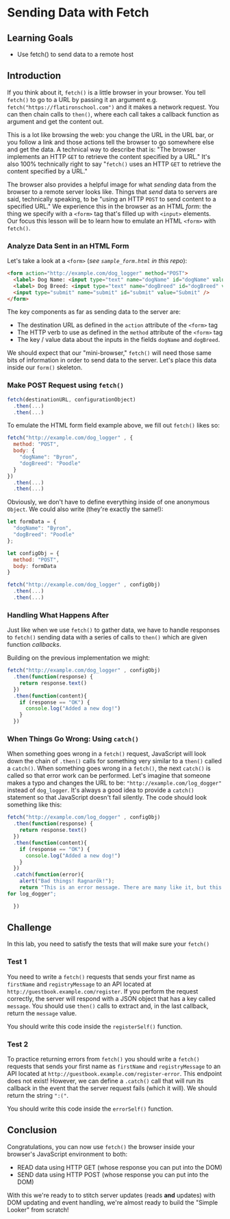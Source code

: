 # Sending Data with Fetch

## Learning Goals

- Use fetch() to send data to a remote host

## Introduction

If you think about it, `fetch()` is a little browser in your browser. You
tell `fetch()` to go to a URL by passing it an argument e.g.
`fetch("https://flatironschool.com")` and it makes a network request. You can
then chain calls to `then()`, where each call takes a callback function as argument
and get the content out.

This is a lot like browsing the web: you change the URL in the URL bar, or you
follow a link and those actions tell the browser to go somewhere else and get
the data. A technical way to describe that is: "The browser implements an HTTP
`GET` to retrieve the content specified by a URL." It's also 100% technically
right to say "`fetch()` uses an HTTP `GET` to retrieve the content specified by a
URL."

The browser also provides a helpful image for what _sending_ data from the
browser to a remote server looks like. Things that _send_ data to servers are
said, technically speaking, to be "using an HTTP `POST` to send content to a
specified URL." We experience this in the browser as an HTML _form_: the thing
we specify with a `<form>` tag that's filled up with `<input>` elements. Our
focus this lesson will be to learn how to emulate an HTML `<form>` with
`fetch()`.

### Analyze Data Sent in an HTML Form

Let's take a look at a `<form>` (_see `sample_form.html` in this repo_):

```html
<form action="http://example.com/dog_logger" method="POST">
  <label> Dog Name: <input type="text" name="dogName" id="dogName" value="" /></label><br/>
  <label> Dog Breed: <input type="text" name="dogBreed" id="dogBreed" value="" /></label><br/>
  <input type="submit" name="submit" id="submit" value="Submit" />
</form>
```

The key components as far as sending data to the server are:

* The destination URL as defined in the `action` attribute of the `<form>` tag
* The HTTP verb to use as defined in the `method` attribute of the `<form>` tag
* The key / value data about the inputs in the fields `dogName` and `dogBreed`.

We should expect that our "mini-browser," `fetch()` will need those same bits
of information in order to send data to the server. Let's place this data
inside our `form()` skeleton.

### Make POST Request using `fetch()`

```js
fetch(destinationURL, configurationObject)
  .then(...)
  .then(...)
```

To emulate the HTML form field example above, we fill out `fetch()` likes so:

```js
fetch("http://example.com/dog_logger" , {
  method: "POST",
  body: {
    "dogName": "Byron",
    "dogBreed": "Poodle"
  }
})
  .then(...)
  .then(...)
```

Obviously, we don't have to define everything inside of one anonymous `Object`.
We could also write (they're exactly the same!):

```js
let formData = {
  "dogName": "Byron",
  "dogBreed": "Poodle"
};

let configObj = {
  method: "POST",
  body: formData
}

fetch("http://example.com/dog_logger" , configObj)
  .then(...)
  .then(...)
```

### Handling What Happens After

Just like when we use `fetch()` to gather data, we have to handle responses to
`fetch()` sending data with a series of calls to `then()` which are given
function _callbacks_.

Building on the previous implementation we might:

```js
fetch("http://example.com/dog_logger" , configObj)
  .then(function(response) {
    return response.text()
  })
  .then(function(content){
    if (response == "OK") {
      console.log("Added a new dog!")
    }
  })
```

### When Things Go Wrong: Using `catch()`

When something goes wrong in a `fetch()` request, JavaScript will look down the
chain of `.then()` calls for something very similar to a `then()` called a
`catch()`.  When something goes wrong in a `fetch()`, the next `catch()` is
called so that error work can be performed. Let's imagine that someone makes a
typo and changes the URL to be: `"http://example.com/log_dogger"`  instead of
`dog_logger`. It's always a good idea to provide a `catch()` statement so that
JavaScript doesn't fail silently. The code should look something like this:

```js
fetch("http://example.com/log_dogger" , configObj)
  .then(function(response) {
    return response.text()
  })
  .then(function(content){
    if (response == "OK") {
      console.log("Added a new dog!")
    }
  })
  .catch(function(error){
    alert("Bad things! Ragnarők!");
    return "This is an error message. There are many like it, but this one is
for log_dogger";

  })
```

## Challenge

In this lab, you need to satisfy the tests that will make sure your `fetch()`

### Test 1

You need to write a `fetch()` requests that sends your first name as
`firstName` and `registryMessage` to an API located at
`http://guestbook.example.com/register`. If you perform the request correctly,
the server will respond with a JSON object that has a key called `message`. You
should use `then()` calls to extract and, in the last callback, return the
`message` value.

You should write this code inside the `registerSelf()` function.

### Test 2

To practice returning errors from `fetch()` you should write a `fetch()`
requests that sends your first name as `firstName` and `registryMessage` to an
API located at `http://guestbook.example.com/register-error`. This endpoint
does not exist! However, we can define a `.catch()` call that will run its
callback in the event that the server request fails (which it will). We should
return the string `":("`.

You should write this code inside the `errorSelf()` function.

## Conclusion

Congratulations, you can now use `fetch()` the browser inside your browser's
JavaScript environment to both:

* READ data using HTTP GET  (whose response you can put into the DOM)
* SEND data using HTTP POST (whose response you can put into the DOM)

With this we're ready to to stitch server updates (reads **and** updates) with
DOM updating and event handling, we're almost ready to build the "Simple
Looker" from scratch!
